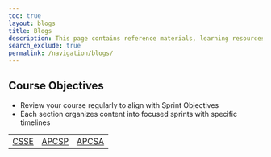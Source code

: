 ```yaml
---
toc: true
layout: blogs 
title: Blogs
description: This page contains reference materials, learning resources, and course content for Computer Science Education programs including CSSE, AP Computer Science Principles, and AP Computer Science A.
search_exclude: true
permalink: /navigation/blogs/
---
```


## Course Objectives

- Review your course regularly to align with Sprint Objectives
- Each section organizes content into focused sprints with specific timelines

<table style="width:100%; text-align:center;">
    <tr>
        <td><a href="{{site.baseurl}}/navigation/section/csse">CSSE</a></td>
        <td><a href="{{site.baseurl}}/navigation/section/csp">APCSP</a></td>
        <td><a href="{{site.baseurl}}/navigation/section/csa">APCSA</a></td>
    </tr>
</table>


